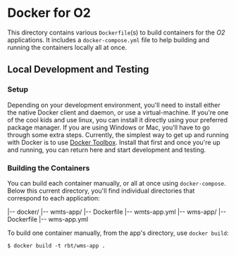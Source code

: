 # Docker for O2
This directory contains various `Dockerfile`(s) to build containers for the 
*O2* applications. It includes a `docker-compose.yml` file to help building
and running the containers locally all at once.

## Local Development and Testing

### Setup
Depending on your development environment, you'll need to install either
the native Docker client and daemon, or use a virtual-machine. If you're one 
of the cool kids and use linux, you can install it directly using your
preferred package manager. If you are using Windows or Mac, you'll have to go
through some extra steps. Currently, the simplest way to get up and running
with Docker is to use [Docker Toolbox](https://www.docker.com/toolbox). Install
that first and once you're up and running, you can return here and start 
development and testing. 

### Building the Containers
You can build each container manually, or all at once using `docker-compose`.
Below this current directory, you'll find individual directories that correspond
to each application:


   |--  docker/
     |-- wmts-app/
       |-- Dockerfile
       |-- wmts-app.yml
     |-- wms-app/
       |-- Dockerfile
       |-- wms-app.yml

To build one container manually, from the app's directory, use `docker build`:

`$ docker build -t rbt/wms-app .`
